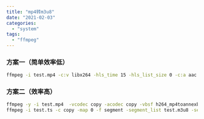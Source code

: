 ```yaml
---
title: "mp4转m3u8"
date: "2021-02-03"
categories: 
  - "system"
tags: 
  - "ffmpeg"
---
```


### 方案一（简单效率低）

```bash
ffmpeg -i test.mp4 -c:v libx264 -hls_time 15 -hls_list_size 0 -c:a aac -strict -2 -f hls test.m3u8
```

### 方案二（效率高）

```bash
ffmpeg -y -i test.mp4  -vcodec copy -acodec copy -vbsf h264_mp4toannexb test.ts
ffmpeg -i test.ts -c copy -map 0 -f segment -segment_list test.m3u8 -segment_time 15 15s_%3d.ts
```
